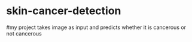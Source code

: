 # skin-cancer-detection
#my project takes image as input and predicts whether it is cancerous or not cancerous
